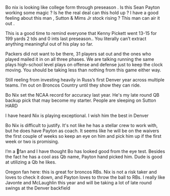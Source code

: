 Bo nix is looking like college form through preseason . Is this Sean Payton working some magic ? Is he the real deal can this hold up ? I have a good feeling about this man , Sutton & Mims Jr stock rising ? This man can air it out .

This is a good time to remind everyone that Kenny Pickett went 13-15 for 199 yards 2 tds and 0 ints last preseason.. You literally can’t extract anything meaningful out of his play so far.

Packers did not want to be there, 31 players sat out and the ones who played mailed it in on all three phases. We are talking running the same plays high-school level plays on offense and defense just to keep the clock moving. You should be taking less than nothing from this game either way.

Still reeling from investing heavily in Russ’s first Denver year across multiple teams. I’m out on Broncos Country until they show they can ride.

Bo Nix set the NCAA record for accuracy last year. He's my late round QB backup pick that may become my starter. People are sleeping on Sutton HARD

I have heard Nix is playing exceptional. I wish him the best in Denver

Bo Nix is difficult to justify. It's not like he has a stellar crew to work with, but he does have Payton as coach. It seems like he will be on the waivers the first couple of weeks so keep an eye on him and pick him up if the first week or two is promising.

I’m a 🐻fan and I have thought Bo has looked good from the eye test. Besides the fact he has a cool ass Qb name, Payton hand picked him. Dude is good at utilizing a Qb he likes.

Oregon fan here: this is great for broncos RBs. Nix is not a risk taker and loves to check it down, and Payton loves to throw the ball to RBs. I really like Javonte and McLaughlin this year and will be taking a lot of late round swings at the Denver backfield

